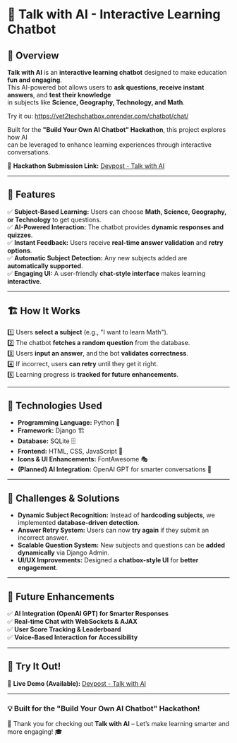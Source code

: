 # 📖 Talk with AI - Interactive Learning Chatbot  

## 🌟 Overview  
**Talk with AI** is an **interactive learning chatbot** designed to make education **fun and engaging**.  
This AI-powered bot allows users to **ask questions, receive instant answers**, and **test their knowledge**  
in subjects like **Science, Geography, Technology, and Math**.  

Try it ou: https://vet2techchatbox.onrender.com/chatbot/chat/

Built for the **"Build Your Own AI Chatbot" Hackathon**, this project explores how AI  
can be leveraged to enhance learning experiences through interactive conversations.  

🔗 **Hackathon Submission Link:** [Devpost - Talk with AI](https://devpost.com/submit-to/23552-build-your-own-ai-chat-bot/manage/submissions/617122-talk-with-ai/project_details/edit)  

---

## 🚀 Features  
✅ **Subject-Based Learning:** Users can choose **Math, Science, Geography, or Technology** to get questions.  
✅ **AI-Powered Interaction:** The chatbot provides **dynamic responses and quizzes**.  
✅ **Instant Feedback:** Users receive **real-time answer validation** and **retry options**.  
✅ **Automatic Subject Detection:** Any new subjects added are **automatically supported**.  
✅ **Engaging UI:** A user-friendly **chat-style interface** makes learning **interactive**.  

---

## 🏗 How It Works  
1️⃣ Users **select a subject** (e.g., "I want to learn Math").  
2️⃣ The chatbot **fetches a random question** from the database.  
3️⃣ Users **input an answer**, and the bot **validates correctness**.  
4️⃣ If incorrect, users **can retry** until they get it right.  
5️⃣ Learning progress is **tracked for future enhancements**.  

---

## 🔧 Technologies Used  
- **Programming Language:** Python 🐍  
- **Framework:** Django 🏗️  
- **Database:** SQLite 🗄️  
- **Frontend:** HTML, CSS, JavaScript 🎨  
- **Icons & UI Enhancements:** FontAwesome 🎭  
- **(Planned) AI Integration:** OpenAI GPT for smarter conversations 🤖  

---

## 🎯 Challenges & Solutions  
- **Dynamic Subject Recognition:** Instead of **hardcoding subjects**, we implemented **database-driven detection**.  
- **Answer Retry System:** Users can now **try again** if they submit an incorrect answer.  
- **Scalable Question System:** New subjects and questions can be **added dynamically** via Django Admin.  
- **UI/UX Improvements:** Designed a **chatbox-style UI** for **better engagement**.  

---

## 🌱 Future Enhancements  
✅ **AI Integration (OpenAI GPT) for Smarter Responses**  
✅ **Real-time Chat with WebSockets & AJAX**  
✅ **User Score Tracking & Leaderboard**  
✅ **Voice-Based Interaction for Accessibility**  

---

## 🚀 Try It Out!  
🎉 **Live Demo (Available):** [Devpost - Talk with AI](https://devpost.com/submit-to/23552-build-your-own-ai-chat-bot/manage/submissions/617122-talk-with-ai/project_details/edit)   

---

### **💡 Built for the "Build Your Own AI Chatbot" Hackathon!**  
🚀 Thank you for checking out **Talk with AI** – Let’s make learning smarter and more engaging! 🎓  
